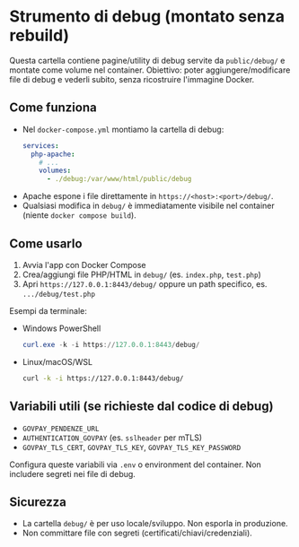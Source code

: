 # Strumento di debug (montato senza rebuild)

Questa cartella contiene pagine/utility di debug servite da `public/debug/` e montate come volume nel container. 
Obiettivo: poter aggiungere/modificare file di debug e vederli subito, senza ricostruire l'immagine Docker.

## Come funziona

- Nel `docker-compose.yml` montiamo la cartella di debug:
  ```yaml
  services:
    php-apache:
      # ...
      volumes:
        - ./debug:/var/www/html/public/debug
  ```
- Apache espone i file direttamente in `https://<host>:<port>/debug/`.
- Qualsiasi modifica in `debug/` è immediatamente visibile nel container (niente `docker compose build`).

## Come usarlo

1) Avvia l'app con Docker Compose
2) Crea/aggiungi file PHP/HTML in `debug/` (es. `index.php`, `test.php`)
3) Apri `https://127.0.0.1:8443/debug/` oppure un path specifico, es. `.../debug/test.php`

Esempi da terminale:
- Windows PowerShell
  ```powershell
  curl.exe -k -i https://127.0.0.1:8443/debug/
  ```
- Linux/macOS/WSL
  ```bash
  curl -k -i https://127.0.0.1:8443/debug/
  ```

## Variabili utili (se richieste dal codice di debug)

- `GOVPAY_PENDENZE_URL`
- `AUTHENTICATION_GOVPAY` (es. `sslheader` per mTLS)
- `GOVPAY_TLS_CERT`, `GOVPAY_TLS_KEY`, `GOVPAY_TLS_KEY_PASSWORD`

Configura queste variabili via `.env` o environment del container. Non includere segreti nei file di debug.

## Sicurezza

- La cartella `debug/` è per uso locale/sviluppo. Non esporla in produzione.
- Non committare file con segreti (certificati/chiavi/credenziali).
